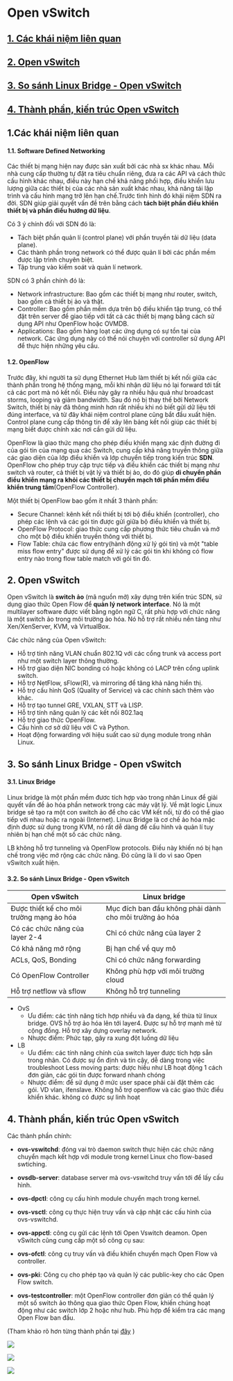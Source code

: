 # Open vSwitch

## [1. Các khái niệm liên quan](#1)

## [2. Open vSwitch](#2)

## [3. So sánh Linux Bridge - Open vSwitch](#3)

## [4. Thành phần, kiến trúc Open vSwitch](#4)

## 1.Các khái niệm liên quan <a name="1"></a>

#### 1.1. Software Defined Networking

Các thiết bị mạng hiện nay được sản xuất bởi các nhà sx khác nhau. Mỗi nhà cung cấp thường tự đặt ra tiêu chuẩn riêng, đưa ra các API và cách thức cấu hình khác nhau, điều này hạn chế khả năng phối hợp, điều khiển lưu lượng giữa các thiết bị của các nhà sản xuất khác nhau, khả năng tái lập trình và cấu hình mạng trở lên hạn chế.Trước tình hình đó khái niệm SDN ra đời. SDN giúp giải quyết vấn đề trên bằng cách **tách biệt phần điều khiển thiết bị và phần điều hướng dữ liệu**.

 Có 3 ý chính đối với SDN đó là:

- Tách biệt phần quản lí (control plane) với phần truyền tải dữ liệu (data plane).
- Các thành phần trong network có thể được quản lí bởi các phần mềm được lập trình chuyên biệt.
- Tập trung vào kiểm soát và quản lí network.

SDN có 3 phần chính đó là:

- Network infrastructure: Bao gồm các thiết bị mạng như router, switch, bao gồm cả thiết bị ảo và thật.
- Controller: Bao gồm phần mềm dựa trên bộ điều khiển tập trung, có thể đặt trên server để giao tiếp với tất cả các thiết bị mạng bằng cách sử dụng API như OpenFlow hoặc OVMDB.
- Applications: Bao gồm hàng loạt các ứng dụng có sự tồn tại của network. Các ứng dụng này có thể nói chuyện với controller sử dụng API để thực hiện những yêu cầu.

#### 1.2. OpenFlow

Trước đây, khi người ta sử dụng Ethernet Hub làm thiết bị kết nối giữa các thành phần trong hệ thống mạng, mỗi khi nhận dữ liệu nó lại forward tới tất cả các port mà nó kết nối. Điều này gây ra nhiều hậu quả như broadcast storms, looping và giảm bandwidth. Sau đó nó bị thay thế bởi Network Switch, thiết bị này đã thông minh hơn rất nhiều khi nó biết gửi dữ liệu tới đúng interface, và từ đây khái niệm control plane cũng bắt đầu xuất hiện. Control plane cung cấp thông tin để xây lên bảng kết nối giúp các thiết bị mạng biết được chính xác nơi cần gửi dữ liệu.

OpenFlow là giao thức mạng cho phép điều khiển mạng xác định đường đi của gói tin của mạng qua các Switch, cung cấp khả năng truyền thông giữa các giao diện của lớp điều khiển và lớp chuyển tiếp trong kiến trúc **SDN**. OpenFlow cho phép truy cập trực tiếp và điều khiển  các thiết bị mạng như switch và router, cả thiết bị vật lý và thiết bị ảo, do đó giúp **di chuyển phần điều khiển mạng ra khỏi các thiết bị chuyển mạch tới phần mềm điều khiển trung tâm**(OpenFlow Controller). 

Một thiết bị OpenFlow bao gồm ít nhất 3 thành phần:

- Secure Channel: kênh kết nối thiết bị tới bộ điều khiển (controller), cho phép các lệnh và các gói tin được gửi giữa bộ điều khiển và thiết bị.
- OpenFlow Protocol: giao thức cung cấp phương thức tiêu chuẩn và mở cho một bộ điều khiển truyền thông với thiết bị.
- Flow Table: chứa các flow entry(hành động xử lý gói tin) và một "table miss flow entry" được sử dụng để xử lý các gói tin khi không có flow entry nào trong flow table match với gói tin đó.

## 2. Open vSwitch<a name="2"></a>

Open vSwitch là **switch ảo** (mã nguồn mở) xây dựng trên kiến trúc SDN, sử dụng giao thức Open Flow để **quản lý network interface**. Nó là một multilayer software được viết bằng ngôn ngữ C, rất phù hợp với chức năng là một switch ảo trong môi trường ảo hóa. Nó hỗ trợ rất nhiều nền tảng như Xen/XenServer, KVM, và VirtualBox.

Các chức năng của Open vSwitch:

- Hỗ trợ tính năng VLAN chuẩn 802.1Q với các cổng trunk và access port như một switch layer thông thường.
- Hỗ trợ giao diện NIC bonding có hoặc không có LACP trên cổng uplink switch.
- Hỗ trợ NetFlow, sFlow(R), và mirroring để tăng khả năng hiển thị.
- Hỗ trợ cấu hình QoS (Quality of Service) và các chính sách thêm vào khác.
- Hỗ trợ tạo tunnel GRE, VXLAN, STT và LISP.
- Hỗ trợ tính năng quản lý các kết nối 802.1aq
- Hỗ trợ giao thức OpenFlow.
- Cấu hình cơ sở dữ liệu với C và Python.
- Hoạt động forwarding với hiệu suất cao sử dụng module trong nhân Linux.

## 3. So sánh Linux Bridge - Open vSwitch<a name="3"></a>

#### 3.1. Linux Bridge

Linux bridge là một phần mềm đươc tích hợp vào trong nhân Linux để giải quyết vấn đề ảo hóa phần network trong các máy vật lý. Về mặt logic Linux bridge sẽ tạo ra một con switch ảo để cho các VM kết nối, từ đó có thể giao tiếp với nhau hoặc ra ngoài (Internet). Linux Bridge là cơ chế ảo hóa mặc định được sử dụng trong KVM, nó rất dễ dàng để cấu hình và quản lí tuy nhiên bị hạn chế một số các chức năng.

LB không hỗ trợ tunneling và OpenFlow protocols. Điều này khiến nó bị hạn chế trong việc mở rộng các chức năng. Đó cũng là lí do vì sao Open vSwitch xuất hiện.

#### 3.2. So sánh Linux Bridge - Open vSwitch

| Open vSwitch                             | Linux bridge                                           |
| ---------------------------------------- | ------------------------------------------------------ |
| Được thiết kế cho môi trường mạng ảo hóa | Mục đích ban đầu không phải dành cho môi trường ảo hóa |
| Có các chức năng của layer 2-4           | Chỉ có chức năng của layer 2                           |
| Có khả năng mở rộng                      | Bị hạn chế về quy mô                                   |
| ACLs, QoS, Bonding                       | Chỉ có chức năng forwarding                            |
| Có OpenFlow Controller                   | Không phù hợp với môi trường cloud                     |
| Hỗ trợ netflow và sflow                  | Không hỗ trợ tunneling                                 |

- OvS
  - Ưu điểm: các tính năng tích hợp nhiều và đa dạng, kế thừa từ linux bridge. OVS hỗ trợ ảo hóa lên tới layer4. Được sự hỗ trợ mạnh mẽ từ cộng đồng. Hỗ trợ xây dựng overlay network.
  - Nhược điểm: Phức tạp, gây ra xung đột luồng dữ liệu
- LB
  - Ưu điểm: các tính năng chính của switch layer được tích hợp sẵn trong nhân. Có được sự ổn định và tin cậy, dễ dàng trong việc troubleshoot Less moving parts: được hiểu như LB hoạt động 1 cách đơn giản, các gói tin được forward nhanh chóng
  - Nhược điểm: để sử dụng ở mức user space phải cài đặt thêm các gói. VD vlan, ifenslave. Không hỗ trợ openflow và các giao thức điều khiển khác. không có được sự linh hoạt

## 4. Thành phần, kiến trúc Open vSwitch<a name="4"></a>

Các thành phần chính: 

- **ovs-vswitchd**: đóng vai trò daemon switch thực hiện các chức năng chuyển mạch kết hợp với module trong kernel Linux cho flow-based swtiching.

- **ovsdb-server**: database server mà ovs-vswitchd truy vấn tới để lấy cấu hình.

- **ovs-dpctl**: công cụ cấu hình module chuyển mạch trong kernel.

- **ovs-vsctl**: công cụ thực hiện truy vấn và cập nhật các cấu hình của ovs-vswitchd.

- **ovs-appctl**: công cụ gửi các lệnh tới Open Vswitch deamon. Open vSwitch cũng cung cấp một số công cụ sau:

- **ovs-ofctl**: công cụ truy vấn và điều khiển chuyển mạch Open Flow và controller.

- **ovs-pki**: Công cụ cho phép tạo và quản lý các public-key cho các Open Flow switch.

- **ovs-testcontroller**: một OpenFlow controller đơn giản có thể quản lý một số switch ảo thông qua giao thức Open Flow, khiến chúng hoạt động như các switch lớp 2 hoặc như hub. Phù hợp để kiểm tra các mạng Open Flow ban đầu.

(Tham khảo rõ hơn từng thành phần tại [đây](https://docs.openvswitch.org/en/latest/intro/install/general/) )

![](../images/OpenStack/ovs.png)

![](../images/OpenStack/ovs1.png)

![](../images/OpenStack/ovs2.png)

